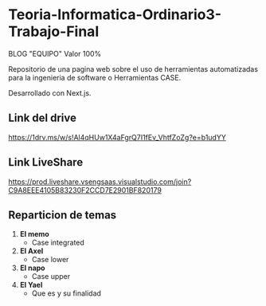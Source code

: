 # Teoria-Informatica-Ordinario3-Trabajo-Final
BLOG "EQUIPO" Valor 100%

Repositorio de una pagina web sobre el uso de herramientas automatizadas para la ingenieria de software o Herramientas CASE.

Desarrollado con Next.js.

## Link del drive
https://1drv.ms/w/s!Al4qHUw1X4aFgrQ7I1fEv_VhtfZoZg?e=b1udYY

## Link LiveShare
https://prod.liveshare.vsengsaas.visualstudio.com/join?C9A8EEE4105B83230F2CCD7E2901BF820179

## Reparticion de temas
1. **El memo**
   - Case integrated
1. **El Axel**
   - Case lower
1. **El napo**
    - Case upper
1. **El Yael**
    - Que es y su finalidad